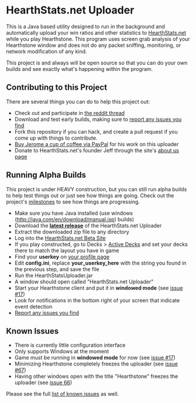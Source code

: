HearthStats.net Uploader
========================

This is a Java based utility designed to run in the background and automatically
upload your win ratios and other statistics to [HearthStats.net](http://HearthStats.net)
while you play Hearthstone. This program uses screen grab analysis of your Hearthstone window
and does not do any packet sniffing, monitoring, or network modification of any kind.

This project is and always will be open source so that you can do your own builds 
and see exactly what's happening within the program. 

Contributing to this Project
----------------------------

There are several things you can do to help this project out:

* Check out and participate in [the reddit thread](http://www.reddit.com/r/hearthstone/comments/1wa4rc/auto_uploader_for_hearthstatsnet_need_help_testing/)
* Download and test early builds, making sure to [report any issues you find](https://github.com/JeromeDane/HearthStats.net-Uploader/issues)
* Fork this repository if you can hack, and create a pull request if you come up with things to contribute.
* [Buy Jerome a cup of coffee via PayPal](https://www.paypal.com/cgi-bin/webscr?cmd=_s-xclick&hosted_button_id=F9XNSXLZNP9QQ) for his work on this uploader
* Donate to HearthStats.net's founder Jeff through the site's [about us page](http://hearthstats.net/aboutus) 

Running Alpha Builds
--------------------

This project is under HEAVY construction, but you can still run alpha builds
to help test things out or just see how things are going. Check out the project's
[milestones](https://github.com/JeromeDane/HearthStats.net-Uploader/issues/milestones) 
to see how things are progressing.

* Make sure you have Java installed (use windows (http://java.com/en/download/manual.jsp) builds)
* Download the __[latest release](https://github.com/JeromeDane/HearthStats.net-Uploader/releases)__ of the HearthStats.net Uploader
* Extract the downloaded zip file to any directory
* Log into the [HearthStats.net Beta Site](http://beta.hearthstats.net/)
* If you play constructed, go to Decks > [Active Decks](http://beta.hearthstats.net/decks/active_decks) and set your decks there to match the layout you have in game
* Find your __userkey__ on [your profile page](http://beta.hearthstats.net/profile)
* Edit __config.ini__, replace **your_userkey_here** with the string you found in the previous step, and save the file   
* Run the HearthStatsUploader.jar
* A window should open called "HearthStats.net Uploader"
* Start your Hearthstone client and put it in __windowed mode__ (see [issue #17](https://github.com/JeromeDane/HearthStats.net-Uploader/issues/17))
* Look for notifications in the bottom right of your screen that indicate event detection
* [Report any issues you find](https://github.com/JeromeDane/HearthStats.net-Uploader/issues)

Known Issues
-------------

* There is currently little configuration interface
* Only supports Windows at the moment
* Game must be running in __windowed mode__ for now (see [issue #17](https://github.com/JeromeDane/HearthStats.net-Uploader/issues/17))
* Minimizing Hearthstone completely freezes the uploader (see [issue #67](https://github.com/JeromeDane/HearthStats.net-Uploader/issues/76))
* Having other windows open with the title "Hearthstone" freezes the uploader (see [issue 66](https://github.com/JeromeDane/HearthStats.net-Uploader/issues/66))
 
Please see the full [list of known issues](https://github.com/JeromeDane/HearthStats.net-Uploader/issues)
as well.
